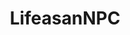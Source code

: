 ---
title: LifeasanNPC
crosslinks:
- skyrimrequiem
- titanfall
- fo4
- ManyATrueNerd
- FalloutHumor
- MudCrimsonAndIce
---